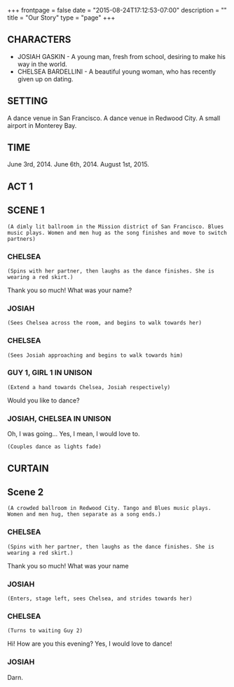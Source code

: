 +++
frontpage = false
date = "2015-08-24T17:12:53-07:00"
description = ""
title = "Our Story"
type = "page"
+++

## CHARACTERS
* JOSIAH GASKIN - A young man, fresh from school, desiring to make his way in the world.
* CHELSEA BARDELLINI - A beautiful young woman, who has recently given up on dating.

## SETTING
A dance venue in San Francisco. A dance venue in Redwood City. A small airport in Monterey Bay.

## TIME
June 3rd, 2014. June 6th, 2014. August 1st, 2015.


## ACT 1
## SCENE 1
    (A dimly lit ballroom in the Mission district of San Francisco. Blues music plays. Women and men hug as the song finishes and move to switch partners)

### CHELSEA
    (Spins with her partner, then laughs as the dance finishes. She is wearing a red skirt.)
Thank you so much! What was your name?

### JOSIAH
    (Sees Chelsea across the room, and begins to walk towards her)

### CHELSEA
    (Sees Josiah approaching and begins to walk towards him)

### GUY 1, GIRL 1 IN UNISON
    (Extend a hand towards Chelsea, Josiah respectively)
Would you like to dance?

### JOSIAH, CHELSEA IN UNISON
Oh, I was going... Yes, I mean, I would love to.

    (Couples dance as lights fade)
## CURTAIN

## Scene 2
    (A crowded ballroom in Redwood City. Tango and Blues music plays. Women and men hug, then separate as a song ends.)

### CHELSEA
    (Spins with her partner, then laughs as the dance finishes. She is wearing a red skirt.)
Thank you so much! What was your name

### JOSIAH
    (Enters, stage left, sees Chelsea, and strides towards her)

### CHELSEA
    (Turns to waiting Guy 2)
Hi! How are you this evening? Yes, I would love to dance!

### JOSIAH
Darn.
